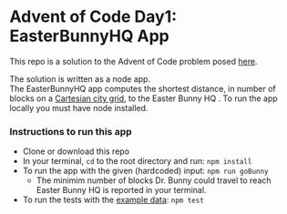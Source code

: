 # Advent of Code Day1: EasterBunnyHQ App

This repo is a solution to the Advent of Code problem posed [here](http://adventofcode.com/2016/day/1).


The solution is written as a node app.  
The EasterBunnyHQ app computes the shortest distance, in number of blocks on a [Cartesian city grid](https://en.wikipedia.org/wiki/Taxicab_geometry), to the Easter Bunny HQ . 
To run the app locally you must have node installed.



### Instructions to run this app
 * Clone or download this repo
 * In your terminal, `cd` to the root directory and run:  `npm install`
 * To run the app with the given (hardcoded) input:  `npm run goBunny`
    * The minimim number of blocks Dr. Bunny could travel to reach Easter Bunny HQ is reported in your terminal.
 * To run the tests with the [example data](http://adventofcode.com/2016/day/1):  `npm test`